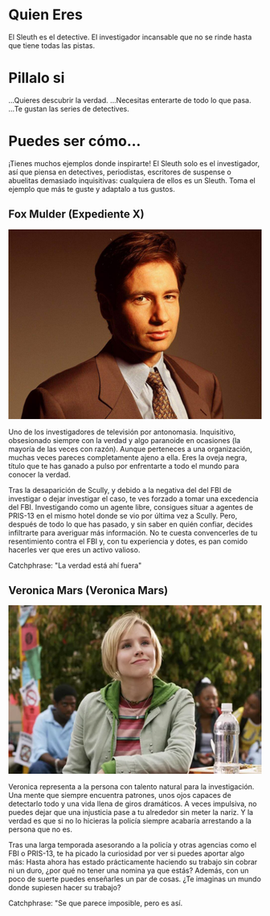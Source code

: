 # Quien Eres
El Sleuth es el detective. El investigador incansable que no se rinde hasta que tiene todas las pistas.

# Pillalo si

...Quieres descubrir la verdad.
...Necesitas enterarte de todo lo que pasa.
...Te gustan las series de detectives.

# Puedes ser cómo...
¡Tienes muchos ejemplos donde inspirarte! El Sleuth solo es el investigador, así que piensa en detectives, periodistas, escritores de suspense o abuelitas demasiado inquisitivas: cualquiera de ellos es un Sleuth. Toma el ejemplo que más te guste y adaptalo a tus gustos.

## Fox Mulder (Expediente X)

![mulder](./imgs/mulder.jpg)

Uno de los investigadores de televisión por antonomasia. Inquisitivo, obsesionado siempre con la verdad y algo paranoide en ocasiones (la mayoría de las veces con razón). Aunque perteneces a una organización, muchas veces pareces completamente ajeno a ella. Eres la oveja negra, título que te has ganado a pulso por enfrentarte a todo el mundo para conocer la verdad. 

Tras la desaparición de Scully, y debido a la negativa del del FBI de investigar o dejar investigar el caso, te ves forzado a tomar una excedencia del FBI. Investigando como un agente libre, consigues situar a agentes de PRIS-13 en el mismo hotel donde se vio por última vez a Scully. Pero, después de todo lo que has pasado, y sin saber en quién confiar, decides infiltrarte para averiguar más información.  No te cuesta convencerles de tu resentimiento contra el FBI y, con tu experiencia y dotes, es pan comido hacerles ver que eres un activo valioso.

Catchphrase: "La verdad está ahí fuera"


## Veronica Mars (Veronica Mars)

![Veronica](./imgs/veronica.webp)

Veronica representa a la persona con talento natural para la investigación. Una mente que siempre encuentra patrones, unos ojos capaces de detectarlo todo y una vida llena de giros dramáticos. A veces impulsiva, no puedes dejar que una injusticia pase a tu alrededor sin meter la nariz. Y la verdad es que si no lo hicieras la policía siempre acabaría arrestando a la persona que no es.

Tras una larga temporada asesorando a la policía y otras agencias como el FBI o PRIS-13, te ha picado la curiosidad por ver si puedes aportar algo más: Hasta ahora has estado prácticamente haciendo su trabajo sin cobrar ni un duro, ¿por qué no tener una nomina ya que estás? Además, con un poco de suerte puedes enseñarles un par de cosas. ¿Te imaginas un mundo donde supiesen hacer su trabajo?

Catchphrase: "Se que parece imposible, pero es así.
